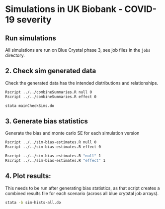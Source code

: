 
# Simulations in UK Biobank - COVID-19 severity


## Run simulations

All simulations are run on Blue Crystal phase 3, see job files in the `jobs` directory.



## 2. Check sim generated data

Check the generated data has the intended distributions and relationships.

```bash
Rscript ../../combineSummaries.R null 0
Rscript ../../combineSummaries.R effect 0
```


```bash
stata mainCheckSims.do
```




## 3. Generate bias statistics


Generate the bias and monte carlo SE for each simulation version

```bash
Rscript ../../sim-bias-estimates.R null 0
Rscript ../../sim-bias-estimates.R effect 0
```


```bash
Rscript ../../sim-bias-estimates.R "null" 1
Rscript ../../sim-bias-estimates.R "effect" 1
```




## 4. Plot results:

This needs to be run after generating bias statistics, as that script creates a combined results file for each scenario
(across all blue crytstal job arrays).

```bash
stata -b sim-hists-all.do
```

